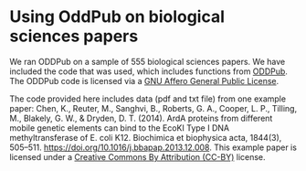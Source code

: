 # Using OddPub on biological sciences papers

We ran ODDPub on a sample of 555 biological sciences papers. We have included the code that was used, which includes functions from [ODDPub](https://github.com/quest-bih/oddpub). The ODDPub code is licensed via a [GNU Affero General Public License](https://github.com/quest-bih/oddpub?tab=AGPL-3.0-1-ov-file#readme).

The code provided here includes data (pdf and txt file) from one example paper: Chen, K., Reuter, M., Sanghvi, B., Roberts, G. A., Cooper, L. P., Tilling, M., Blakely, G. W., & Dryden, D. T. (2014). ArdA proteins from different mobile genetic elements can bind to the EcoKI Type I DNA methyltransferase of E. coli K12. Biochimica et biophysica acta, 1844(3), 505–511. https://doi.org/10.1016/j.bbapap.2013.12.008. This example paper is licensed under a [Creative Commons By Attribution (CC-BY)](https://creativecommons.org/licenses/by/4.0/deed.en) license.
